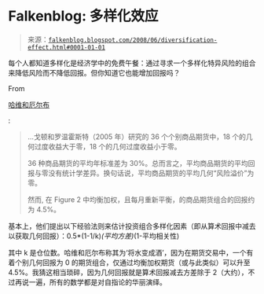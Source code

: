 <!--yml

category: 未分类

date: 2024-05-12 23:14:03

-->

# Falkenblog: 多样化效应

> 来源：[`falkenblog.blogspot.com/2008/06/diversification-effect.html#0001-01-01`](http://falkenblog.blogspot.com/2008/06/diversification-effect.html#0001-01-01)

每个人都知道多样化是经济学中的免费午餐：通过寻求一个多样化特异风险的组合来降低风险而不降低回报。但你知道它也能增加回报吗？

From

[哈维和厄尔布](http://papers.ssrn.com/sol3/papers.cfm?abstract_id=650923)

:

> ...戈顿和罗温霍斯特（2005 年）研究的 36 个个别商品期货中，18 个的几何过度收益大于零，18 个的几何过度收益小于零。
> 
> 36 种商品期货的平均年标准差为 30%。总而言之，平均商品期货的平均回报与零没有统计学差异。换句话说，平均商品期货的平均几何“风险溢价”为零。
> 
> 然而, 在 Figure 2 中均衡加权，且每月重新平衡，的商品期货组合的回报约为 4.5%。

基本上，他们提出以下经验法则来估计投资组合多样化因素（即从算术回报中减去以获取几何回报）：0.5*(1-1/k)*(平均方差)*(1-平均相关性)

其中 k 是仓位数。哈维和厄尔布称其为‘将水变成酒’，因为在期货交易中，一个有着个别几何回报为 0 的期货组合，仅通过均衡加权期货（或与此类似）可以升至 4.5%。我猜这相当琐碎，因为几何回报就是算术回报减去方差除于 2（大约），不过再说一遍，所有的数学都是对自指论的华丽演绎。
